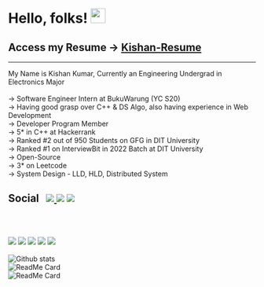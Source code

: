 # Hello, folks! <img src="https://raw.githubusercontent.com/MartinHeinz/MartinHeinz/master/wave.gif" width="30px" color = "grey">
## Access my Resume -> [Kishan-Resume](https://drive.google.com/file/d/1J6kgGD9TO_gjpFbZYm1500N-NhjP9e1y/view?usp=sharing)
---

My Name is Kishan Kumar, Currently an Engineering Undergrad in Electronics Major
<br>
<br>
-> Software Engineer Intern at BukuWarung (YC S20)
<br>
-> Having good grasp over C++ & DS Algo, also having experience in Web Development
<br>
-> Developer Program Member
<br>
-> 5* in C++ at Hackerrank
<br>
-> Ranked #2 out of 950 Students on GFG in DIT University
<br>
-> Ranked #1 on InterviewBit in 2022 Batch at DIT University
<br>
-> Open-Source
<br>
-> 3* on Leetcode
<br>
-> System Design - LLD, HLD, Distributed System
<br>

<h2 id="user-content-social">
    Social &nbsp;
    <a href="mailto:undefined.kishan@gmail.com"><img src="https://img.shields.io/badge/-undefined.kishan@gmail.com-c14438?style=flat&logo=Gmail&logoColor=white"/></a><a href="mailto:kishankr.0210@gmail.com">
    <img src="https://img.shields.io/badge/-kishankr.0210@gmail.com-c14438?style=flat&logo=Gmail&logoColor=white"/></a>
    <a href="https://www.linkedin.com/in/kishan-kumar-12052a168/"><img src="https://img.shields.io/badge/-Kishan%20Kumar-0072b1?style=flat&logo=Linkedin&logoColor=white"/></a>
</h2>
<br>
<br>

![](https://img.shields.io/badge/<Programming_Languages>-<C__C++__Python>-informational?style=flat&logo=<LOGO_NAME>&logoColor=white&color=2bbc8a)
![](https://img.shields.io/badge/<Web_Technologies>-<HTML5__CSS3__JS__Bootstrap__React.Js__Node.Js>-informational?style=flat&logo=<LOGO_NAME>&logoColor=white&color=2bbc8a)
![](https://img.shields.io/badge/<OS>-<MAC__WINDOWS__LINUX>-informational?style=flat&logo=<LOGO_NAME>&logoColor=white&color=2bbc8a)
![](https://img.shields.io/badge/<TOOLS>-<ECLIPSE__Git__Github__XCODE__MATLAB__SUBLIME>-informational?style=flat&logo=<LOGO_NAME>&logoColor=white&color=2bbc8a)
![](https://img.shields.io/badge/<Web>-<AWS>-informational?style=flat&logo=<LOGO_NAME>&logoColor=white&color=2bbc8a)
<br>
<br>
![Github stats](https://github-readme-stats.vercel.app/api?username=kishankr7979)
<br>
![ReadMe Card](https://github-readme-stats.vercel.app/api/pin/?username=kishankr7979&repo=React-codebase-placements4u)
<br>
![ReadMe Card](https://github-readme-stats.vercel.app/api/pin/?username=kishankr7979&repo=TheDumpArea)
<br>
<br>
<br>
<!--![counter](https://[YourEndpoint].m.pipedream.net)-->


